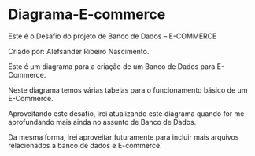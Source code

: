 # Diagrama-E-commerce
Este é o Desafio do projeto de Banco de Dados – E-COMMERCE

Criado por: Alefsander Ribeiro Nascimento.

Este é um diagrama para a criação de um Banco de Dados para E-Commerce.

Neste diagrama temos várias tabelas para o funcionamento básico de um E-Commerce.

Aproveitando este desafio, irei atualizando este diagrama quando for me aprofundando mais ainda no assunto de Banco de Dados.

Da mesma forma, irei aproveitar futuramente para incluir mais arquivos relacionados a banco de dados e E-commerce.
